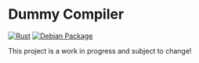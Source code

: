 # Dummy Compiler
[![Rust](https://github.com/tim-day-387/dummy_compiler/actions/workflows/rust.yml/badge.svg)](https://github.com/tim-day-387/dummy_compiler/actions/workflows/rust.yml) [![Debian Package](https://github.com/tim-day-387/dummy_compiler/actions/workflows/debian.yml/badge.svg)](https://github.com/tim-day-387/dummy_compiler/actions/workflows/debian.yml)

This project is a work in progress and subject to change!
